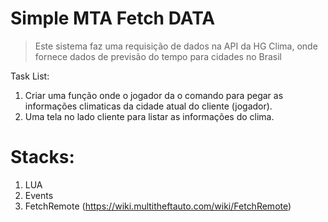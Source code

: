 # Simple MTA Fetch DATA

> Este sistema faz uma requisição de dados na API da HG Clima, onde fornece
dados de previsão do tempo para cidades no Brasil


Task List:

1. Criar uma função onde o jogador da o comando para pegar as informações
climaticas da cidade atual do cliente (jogador).
2. Uma tela no lado cliente para listar as informações do clima.



# Stacks:
1. LUA
2. Events
3. FetchRemote (https://wiki.multitheftauto.com/wiki/FetchRemote)
